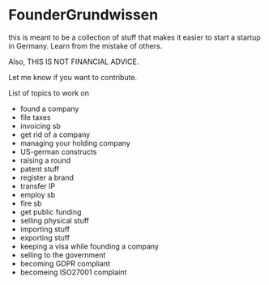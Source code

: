 # FounderGrundwissen

this is meant to be a collection of stuff that makes it easier to start a startup in Germany. Learn from the mistake of others.

Also, THIS IS NOT FINANCIAL ADVICE.

Let me know if you want to contribute.

List of topics to work on
- found a company
- file taxes
- invoicing sb
- get rid of a company
- managing your holding company
- US-german constructs
- raising a round
- patent stuff
- register a brand
- transfer IP
- employ sb
- fire sb
- get public funding
- selling physical stuff
- importing stuff
- exporting stuff
- keeping a visa while founding a company
- selling to the government
- becoming GDPR compliant
- becomeing ISO27001 complaint
